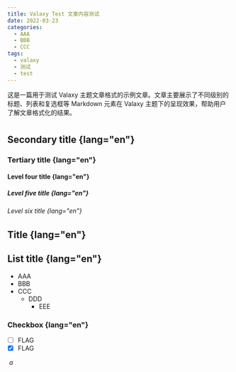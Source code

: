 ```yaml
---
title: Valaxy Test 文章内容测试
date: 2022-03-23
categories:
  - AAA
  - BBB
  - CCC
tags:
  - valaxy
  - 测试
  - test
---
```


这是一篇用于测试 Valaxy 主题文章格式的示例文章。文章主要展示了不同级别的标题、列表和复选框等 Markdown 元素在 Valaxy 主题下的呈现效果，帮助用户了解文章格式化的结果。

<!-- more -->

#

## Secondary title {lang="en"}

### Tertiary title {lang="en"}

#### Level four title {lang="en"}

##### Level five title {lang="en"}

###### Level six title {lang="en"}

## Title {lang="en"}

## List title {lang="en"}

- AAA
- BBB
- CCC
  - DDD
    - EEE

### Checkbox {lang="en"}

- [ ] FLAG
- [x] FLAG

![]()
_a_
